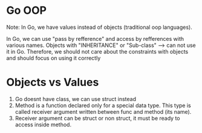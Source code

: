 # Go OOP

Note: In Go, we have values instead of objects (traditional oop languages).

In Go, we can use "pass by refference" and access by refferences with various names.
Objects with "INHERITANCE" or "Sub-class" --> can not use it in Go.
Therefore, we should not care about the constraints with objects and should focus on using it correctly

# Objects vs Values


1. Go doesnt have class, we can use struct instead
2. Method is a function declared only for a special data type. This type is called receiver argument written between func and method (its name). 
3. Receiver argument can be struct or non struct, it must be ready to access inside method.


